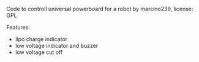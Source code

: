 Code to controll universal powerboard for a robot
by marcino239, license: GPL

Features:
- lipo charge indicator
- low voltage indicator and buzzer
- low voltage cut off

